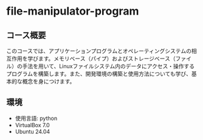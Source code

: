 # file-manipulator-program

## コース概要
このコースでは、アプリケーションプログラムとオペレーティングシステムの相互作用を学びます。メモリベース（パイプ）およびストレージベース（ファイル）の手法を用いて、Linuxファイルシステム内のデータにアクセス・操作するプログラムを構築します。また、開発環境の構築と使用方法についても学び、基本的な概念を身につけます。

## 環境
- 使用言語: python
- VirtualBox 7.0
- Ubuntu 24.04